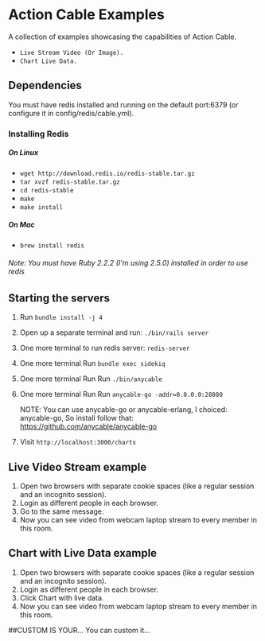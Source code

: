 # Action Cable Examples

A collection of examples showcasing the capabilities of Action Cable.
*  `Live Stream Video (Or Image).`
*  `Chart Live Data.`

## Dependencies

You must have redis installed and running on the default port:6379 (or configure it in config/redis/cable.yml).

### Installing Redis
##### On Linux
* `wget http://download.redis.io/redis-stable.tar.gz`
* `tar xvzf redis-stable.tar.gz`
* `cd redis-stable`
* `make`
* `make install`

##### On Mac
* `brew install redis`

###### Note: You must have Ruby 2.2.2 (I'm using 2.5.0) installed in order to use redis

## Starting the servers

1. Run `bundle install -j 4`
2. Open up a separate terminal and run: `./bin/rails server`
3. One more terminal to run redis server: `redis-server`
4. One more terminal Run `bundle exec sidekiq`
5. One more terminal Run Run `./bin/anycable`
6. One more terminal Run Run `anycable-go -addr=0.0.0.0:28080`
  
    NOTE: You can use anycable-go or anycable-erlang, I choiced: anycable-go, So install follow that: https://github.com/anycable/anycable-go

7. Visit `http://localhost:3000/charts`


## Live Video Stream example

1. Open two browsers with separate cookie spaces (like a regular session and an incognito session).
2. Login as different people in each browser.
3. Go to the same message.
4. Now you can see video from webcam laptop stream to every member in this room.

## Chart with Live Data example

1. Open two browsers with separate cookie spaces (like a regular session and an incognito session).
2. Login as different people in each browser.
3. Click Chart with live data.
4. Now you can see video from webcam laptop stream to every member in this room.

##CUSTOM IS YOUR...
You can custom it...
